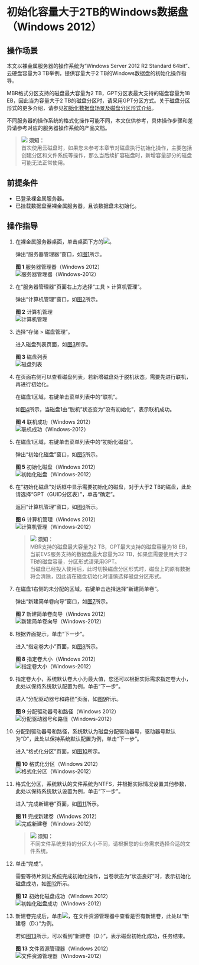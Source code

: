 # 初始化容量大于2TB的Windows数据盘（Windows 2012）<a name="ZH-CN_TOPIC_0157011197"></a>

## 操作场景<a name="zh-cn_topic_0117871091_section29374781163839"></a>

本文以裸金属服务器的操作系统为“Windows Server 2012 R2 Standard 64bit”、云硬盘容量为3 TB举例，提供容量大于2 TB的Windows数据盘的初始化操作指导。

MBR格式分区支持的磁盘最大容量为2 TB，GPT分区表最大支持的磁盘容量为18 EB，因此当为容量大于2 TB的磁盘分区时，请采用GPT分区方式。关于磁盘分区形式的更多介绍，请参见[初始化数据盘场景及磁盘分区形式介绍](初始化数据盘场景及磁盘分区形式介绍.md)。

不同服务器的操作系统的格式化操作可能不同，本文仅供参考，具体操作步骤和差异请参考对应的服务器操作系统的产品文档。

>![](public_sys-resources/icon-notice.gif) **须知：**   
>首次使用云磁盘时，如果您未参考本章节对磁盘执行初始化操作，主要包括创建分区和文件系统等操作，那么当后续扩容磁盘时，新增容量部分的磁盘可能无法正常使用。  

## 前提条件<a name="zh-cn_topic_0084935709_section36737034185332"></a>

-   已登录裸金属服务器。
-   已挂载数据盘至裸金属服务器，且该数据盘未初始化。

## 操作指导<a name="zh-cn_topic_0117871091_section13092249411"></a>

1.  在裸金属服务器桌面，单击桌面下方的![](figures/zh-cn_image_0159902039.png)。

    弹出“服务器管理器”窗口，如[图1](#zh-cn_topic_0117871091_fig3291745102218)所示。

    **图 1**  服务器管理器（Windows 2012）<a name="zh-cn_topic_0117871091_fig3291745102218"></a>  
    ![](figures/服务器管理器（Windows-2012）.png "服务器管理器（Windows-2012）")

2.  在“服务器管理器”页面右上方选择“工具 \> 计算机管理”。

    弹出“计算机管理”窗口，如[图2](#zh-cn_topic_0117871091_fig11577433192617)所示。

    **图 2**  计算机管理<a name="zh-cn_topic_0117871091_fig11577433192617"></a>  
    ![](figures/计算机管理.png "计算机管理")

3.  选择“存储 \> 磁盘管理”。

    进入磁盘列表页面，如[图3](#zh-cn_topic_0117871091_fig11358119588)所示。

    **图 3**  磁盘列表<a name="zh-cn_topic_0117871091_fig11358119588"></a>  
    ![](figures/磁盘列表.png "磁盘列表")

4.  在页面右侧可以查看磁盘列表，若新增磁盘处于脱机状态，需要先进行联机，再进行初始化。

    在磁盘1区域，右键单击菜单列表中的“联机”。

    如[图4](#zh-cn_topic_0117871091_fig6384151112273)所示，当磁盘1由“脱机”状态变为“没有初始化”，表示联机成功。

    **图 4**  联机成功（Windows 2012）<a name="zh-cn_topic_0117871091_fig6384151112273"></a>  
    ![](figures/联机成功（Windows-2012）.png "联机成功（Windows-2012）")

5.  在磁盘1区域，右键单击菜单列表中的“初始化磁盘”。

    弹出“初始化磁盘”窗口，如[图5](#zh-cn_topic_0117871091_fig18619113093116)所示。

    **图 5**  初始化磁盘（Windows 2012）<a name="zh-cn_topic_0117871091_fig18619113093116"></a>  
    ![](figures/初始化磁盘（Windows-2012）.png "初始化磁盘（Windows-2012）")

6.  在“初始化磁盘”对话框中显示需要初始化的磁盘，对于大于2 TB的磁盘，此处请选择“GPT（GUID分区表）”，单击“确定”。

    返回“计算机管理”窗口，如[图6](#zh-cn_topic_0117871091_fig68332918241)所示。

    **图 6**  计算机管理（Windows 2012）<a name="zh-cn_topic_0117871091_fig68332918241"></a>  
    ![](figures/计算机管理（Windows-2012）.png "计算机管理（Windows-2012）")

    >![](public_sys-resources/icon-notice.gif) **须知：**   
    >MBR支持的磁盘最大容量为2 TB，GPT最大支持的磁盘容量为18 EB，当前EVS服务支持的数据盘最大容量为32 TB，如果您需要使用大于2 TB的磁盘容量，分区形式请采用GPT。  
    >当磁盘已经投入使用后，此时切换磁盘分区形式时，磁盘上的原有数据将会清除，因此请在磁盘初始化时谨慎选择磁盘分区形式。  

7.  在磁盘1右侧的未分配的区域，右键单击选择选择“新建简单卷”。

    弹出“新建简单卷向导”窗口，如[图7](#zh-cn_topic_0117871091_fig19509202633615)所示。

    **图 7**  新建简单卷向导（Windows 2012）<a name="zh-cn_topic_0117871091_fig19509202633615"></a>  
    ![](figures/新建简单卷向导（Windows-2012）.png "新建简单卷向导（Windows-2012）")

8.  根据界面提示，单击“下一步”。

    进入“指定卷大小”页面，如[图8](#zh-cn_topic_0117871091_fig209619215384)所示。

    **图 8**  指定卷大小（Windows 2012）<a name="zh-cn_topic_0117871091_fig209619215384"></a>  
    ![](figures/指定卷大小（Windows-2012）.png "指定卷大小（Windows-2012）")

9.  指定卷大小，系统默认卷大小为最大值，您还可以根据实际需求指定卷大小，此处以保持系统默认配置为例，单击“下一步”。

    进入“分配驱动器号和路径”页面，如[图9](#zh-cn_topic_0117871091_fig631143204114)所示。

    **图 9**  分配驱动器号和路径（Windows 2012）<a name="zh-cn_topic_0117871091_fig631143204114"></a>  
    ![](figures/分配驱动器号和路径（Windows-2012）.png "分配驱动器号和路径（Windows-2012）")

10. 分配到驱动器号和路径，系统默认为磁盘分配驱动器号，驱动器号默认为“D”，此处以保持系统默认配置为例，单击“下一步”。

    进入“格式化分区”页面，如[图10](#zh-cn_topic_0117871091_fig1400313143015)所示。

    **图 10**  格式化分区（Windows 2012）<a name="zh-cn_topic_0117871091_fig1400313143015"></a>  
    ![](figures/格式化分区（Windows-2012）.png "格式化分区（Windows-2012）")

11. 格式化分区，系统默认的文件系统为NTFS，并根据实际情况设置其他参数，此处以保持系统默认设置为例，单击“下一步”。

    进入“完成新建卷”页面，如[图11](#zh-cn_topic_0117871091_fig380162213463)所示。

    **图 11**  完成新建卷（Windows 2012）<a name="zh-cn_topic_0117871091_fig380162213463"></a>  
    ![](figures/完成新建卷（Windows-2012）.png "完成新建卷（Windows-2012）")

    >![](public_sys-resources/icon-notice.gif) **须知：**   
    >不同文件系统支持的分区大小不同，请根据您的业务需求选择合适的文件系统。  

12. 单击“完成”。

    需要等待片刻让系统完成初始化操作，当卷状态为“状态良好”时，表示初始化磁盘成功，如[图12](#zh-cn_topic_0117871091_fig14464150329)所示。

    **图 12**  初始化磁盘成功（Windows 2012）<a name="zh-cn_topic_0117871091_fig14464150329"></a>  
    ![](figures/初始化磁盘成功（Windows-2012）.png "初始化磁盘成功（Windows-2012）")

13. 新建卷完成后，单击![](figures/zh-cn_image_0159902092.png)，在文件资源管理器中查看是否有新建卷，此处以“新建卷（D:）”为例。

    若如[图13](#zh-cn_topic_0117871091_fig4958111374510)所示，可以看到“新建卷（D:）”，表示磁盘初始化成功，任务结束。

    **图 13**  文件资源管理器（Windows 2012）<a name="zh-cn_topic_0117871091_fig4958111374510"></a>  
    ![](figures/文件资源管理器（Windows-2012）.png "文件资源管理器（Windows-2012）")



